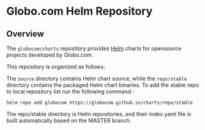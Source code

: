 # **Globo.com** Helm Repository

## Overview

The `globocom/charts` repository provides [Helm](https://github.com/kubernetes/helm) charts for  opensource projects developed by Globo.com.

This repository is organized as follows:

The `source` directory contains Helm chart source, while the `repo/stable` directory contains the packaged Helm chart binaries.  To add the stable repo to local repository list run the following command :
```
helm repo add globocom https://globocom.github.io/charts/repo/stable
```
The repo/stable directory is Helm repositories, and their index.yaml file is built automatically based on the MASTER branch.
